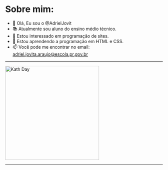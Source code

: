 # Sobre mim:

- 👋 Olá, Eu sou o @AdrielJovit
- 📚 Atualmente sou aluno do ensino médio técnico.
- 👀 Estou interessado em programação de sites.
- 🌱 Estou aprendendo a programação em HTML e CSS.
- 📫 Você pode me encontrar no email: adriel.jovita.araujo@escola.pr.gov.br

---

<img src="https://media1.tenor.com/m/LBd1XV7OhFUAAAAC/kath-day-kath.gif" alt="Kath Day" width=300px>

---
<!---
AdrielJovit/AdrielJovit is a ✨ special ✨ repository because its `README.md` (this file) appears on your GitHub profile.
You can click the Preview link to take a look at your changes.
--->
